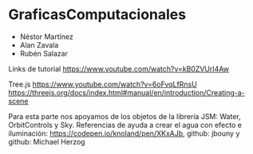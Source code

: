 # GraficasComputacionales
- Néstor Martínez
- Alan Zavala
- Rubén Salazar

Links de tutorial 
https://www.youtube.com/watch?v=kB0ZVUrI4Aw

Tree.js
https://www.youtube.com/watch?v=6oFvqLfRnsU
https://threejs.org/docs/index.html#manual/en/introduction/Creating-a-scene

Para esta parte nos apoyamos de los objetos de la librería JSM: Water, OrbitControls y Sky.
 Referencias de ayuda a crear el agua con efecto e iluminación: https://codepen.io/knoland/pen/XKxAJb, github: jbouny y github: Michael Herzog